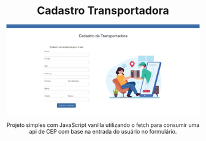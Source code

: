 <h1 align="center">Cadastro Transportadora</h1>

<div align="center">
  <img src="./assets/cadastro-transportadora.png" width="600px" />
</div>

<p></p>
<p align="center">Projeto simples com JavaScript vanilla utilizando o fetch para consumir uma api de CEP com base na entrada do usuário no formulário.</p>

